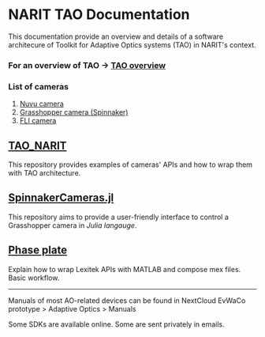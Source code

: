 NARIT TAO Documentation
=====
This documentation provide an overview and details of a software architecure of
 Toolkit for Adaptive Optics systems (TAO) in NARIT's context.

### **For an overview of TAO** -> [TAO overview](./TAO.md)

 ### List of cameras
 1. [Nuvu camera](./Nuvu.md)
 2. [Grasshopper camera (Spinnaker)](./Grasshopper.md)
 3. [FLI camera](./FLI.md)


[TAO_NARIT](https://github.com/Bossax/TAO_NARIT)
--
This repository provides examples of cameras' APIs and how to wrap them with TAO architecture.


[SpinnakerCameras.jl](https://github.com/Bossax/SpinnakerCameras.jl/tree/cameraServer)
--
This repository aims to provide a user-friendly interface to control a Grasshopper camera in *Julia langauge*.

[Phase plate](./PhasePlate.md)
--
Explain how to wrap Lexitek APIs with MATLAB and compose mex files. Basic workflow.


--------
Manuals of most AO-related devices can be found in NextCloud
EvWaCo prototype > Adaptive Optics > Manuals

Some SDKs are available online. Some are sent privately in emails.
